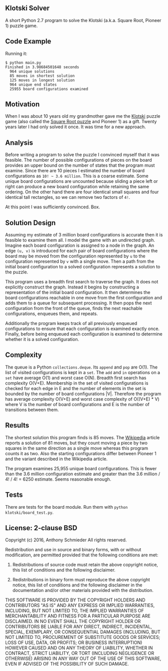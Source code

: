 ## Klotski Solver

A short Python 2.7 program to solve the Klotski (a.k.a. Square Root, Pioneer 1) puzzle game.

## Code Example

Running it:

```
$ python main.py
Finished in 3.98684501648 seconds
  964 unique solutions
  85 moves in shortest solution
  125 moves in longest solution
  964 unique end states
  25955 board configurations examined
```

## Motivation

When I was about 10 years old my grandmother gave me the [Klotski](https://en.wikipedia.org/wiki/Klotski) puzzle game (also called the [Square Root puzzle](http://squarerootgames.com/puzzles.html) and Pioneer 1) as a gift. Twenty years later I had only solved it once. It was time for a new approach.

## Analysis

Before writing a program to solve the puzzle I convinced myself that it was feasible. The number of possible configurations of pieces on the board provides an upper bound on the number of states that the program must examine. Since there are 10 pieces I estimated the number of board configurations as `10! ~ 3.6 million`. This is a coarse estimate. Some unique board configurations are uncounted because sliding a piece left or right can produce a new board configuration while retaining the same ordering. On the other hand there are four identical small squares and four identical tall rectangles, so we can remove two factors of `4!`.

At this point I was sufficiently convinced. Box.

## Solution Design

Assuming my estimate of 3 million board configurations is accurate then it is feasible to examine them all. I model the game with an undirected graph. Imagine each board configuration is assigned to a node in the graph. An edge `(u, v)` is introduced for each pair of board configurations where the board may be moved from the configuration represented by `u` to the configuration represented by `v` with a single move. Then a path from the initial board configuration to a solved configuration represents a solution to the puzzle.

This program uses a breadth first search to traverse the graph. It does not explicitly construct the graph. Instead it begins by constructing a representation of the initial board configuration. It then determines the board configurations reachable in one move from the first configuration and adds them to a queue for subsequent processing. It then pops the next configuration from the front of the queue, finds the next reachable configurations, enqueues them, and repeats.

Additionally the program keeps track of all previously enqueued configurations to ensure that each configuration is examined exactly once. Finally, before being enqueued each configuration is examined to determine whether it is a solved configuration.

## Complexity

The queue is a Python `collections.deque`. Its `append` and `pop` are O(1). The list of visited configurations is kept in a `set`. The `add` and `in` operations on a `set` have average O(1) and worst case O(N). Breadth first search has complexity O(V+E). Membership in the set of visited configurations is checked for each edge in E and the number of elements in the set is bounded by the number of board configurations |V|. Therefore the program has average complexity O(V+E) and worst case complexity of O((V+E) * V) where V is the number of board configurations and E is the number of transitions between them.

## Results

The shortest solution this program finds is 85 moves. The [Wikipedia](https://en.wikipedia.org/wiki/Klotski) article reports a solution of 81 moves, but they count moving a piece by two squares in the same direction as a single move whereas this program counts it as two. Also the starting configurations differ between Pioneer 1 and the variant described in the Wikipedia article.

The program examines 25,955 unique board configurations. This is fewer than the 3.6 million configuration estimate and greater than the 3.6 million / 4! / 4! = 6250 estimate. Seems reasonable enough.

## Tests

There are tests for the board module. Run them with `python klotski/board_test.py`.

## License: 2-clause BSD

Copyright (c) 2016, Anthony Schmieder
All rights reserved.

Redistribution and use in source and binary forms, with or without modification, are permitted provided that the following conditions are met:

1. Redistributions of source code must retain the above copyright notice, this list of conditions and the following disclaimer.

2. Redistributions in binary form must reproduce the above copyright notice, this list of conditions and the following disclaimer in the documentation and/or other materials provided with the distribution.

THIS SOFTWARE IS PROVIDED BY THE COPYRIGHT HOLDERS AND CONTRIBUTORS "AS IS" AND ANY EXPRESS OR IMPLIED WARRANTIES, INCLUDING, BUT NOT LIMITED TO, THE IMPLIED WARRANTIES OF MERCHANTABILITY AND FITNESS FOR A PARTICULAR PURPOSE ARE DISCLAIMED. IN NO EVENT SHALL THE COPYRIGHT HOLDER OR CONTRIBUTORS BE LIABLE FOR ANY DIRECT, INDIRECT, INCIDENTAL, SPECIAL, EXEMPLARY, OR CONSEQUENTIAL DAMAGES (INCLUDING, BUT NOT LIMITED TO, PROCUREMENT OF SUBSTITUTE GOODS OR SERVICES; LOSS OF USE, DATA, OR PROFITS; OR BUSINESS INTERRUPTION) HOWEVER CAUSED AND ON ANY THEORY OF LIABILITY, WHETHER IN CONTRACT, STRICT LIABILITY, OR TORT (INCLUDING NEGLIGENCE OR OTHERWISE) ARISING IN ANY WAY OUT OF THE USE OF THIS SOFTWARE, EVEN IF ADVISED OF THE POSSIBILITY OF SUCH DAMAGE.
